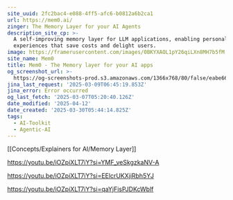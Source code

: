 ```yaml
---
site_uuid: 2fc2bac4-e088-4ff5-afc6-b0812a6b2ca1
url: https://mem0.ai/
zinger: The Memory Layer for your AI Agents
description_site_cp: >-
  A self-improving memory layer for LLM applications, enabling personalized AI
  experiences that save costs and delight users.
image: https://framerusercontent.com/images/0BKYXAOL1pY26qiLXn8MH7b5fM.png
site_name: Mem0
title: Mem0 - The Memory layer for your AI apps
og_screenshot_url: >-
  https://og-screenshots-prod.s3.amazonaws.com/1366x768/80/false/eabe664722a73b9c483c988b58e123c5b2e685f853c7caa8764fffedf7eef2df.jpeg
jina_last_request: '2025-03-09T06:45:19.853Z'
jina_error: Error occurred
og_last_fetch: '2025-03-07T05:20:40.126Z'
date_modified: '2025-04-12'
date_created: '2025-03-30T05:44:14.825Z'
tags:
  - AI-Toolkit
  - Agentic-AI
---
```


























































































































































































































































































[[Concepts/Explainers for AI/Memory Layer]]

https://youtu.be/iOZpiXLT7iY?si=YMF_veSkgzkaNV-A

https://youtu.be/iOZpiXLT7iY?si=EElcrUKXjiRbh5YJ

https://youtu.be/iOZpiXLT7iY?si=qaYjFisPJDKcWblf